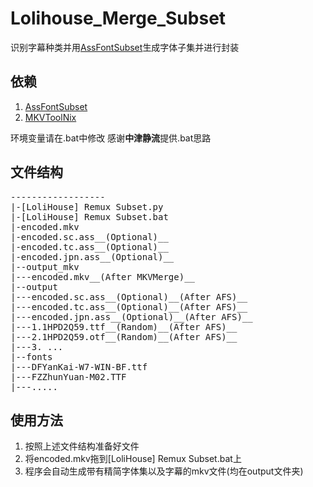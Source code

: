 # Lolihouse_Merge_Subset
识别字幕种类并用[AssFontSubset](https://github.com/youlun/AssFontSubset)生成字体子集并进行封装

## 依赖
1. [AssFontSubset](https://github.com/youlun/AssFontSubset)
2. [MKVToolNix](https://mkvtoolnix.download/doc/mkvmerge.html)

环境变量请在.bat中修改 
感谢**中津静流**提供.bat思路

## 文件结构
<pre>
------------------
|-[LoliHouse] Remux Subset.py
|-[LoliHouse] Remux Subset.bat
|-encoded.mkv
|-encoded.sc.ass__(Optional)__
|-encoded.tc.ass__(Optional)__
|-encoded.jpn.ass__(Optional)__
|--output_mkv
|---encoded.mkv__(After MKVMerge)__
|--output
|---encoded.sc.ass__(Optional)__(After AFS)__
|---encoded.tc.ass__(Optional)__(After AFS)__
|---encoded.jpn.ass__(Optional)__(After AFS)__
|---1.1HPD2Q59.ttf__(Random)__(After AFS)__
|---2.1HPD2Q59.otf__(Random)__(After AFS)__
|---3. ...
|--fonts
|---DFYanKai-W7-WIN-BF.ttf
|---FZZhunYuan-M02.TTF
|---.....
</pre>

## 使用方法
1. 按照上述文件结构准备好文件
2. 将encoded.mkv拖到[LoliHouse] Remux Subset.bat上
3. 程序会自动生成带有精简字体集以及字幕的mkv文件(均在output文件夹)